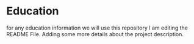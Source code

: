# Education
for any education information we will use this repository
I am editing the README File. Adding some more details about the project description.  
